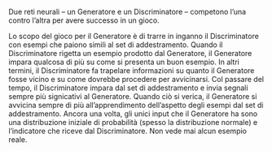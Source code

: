 Due reti neurali – un Generatore e un Discriminatore – competono l’una contro l’altra per avere successo in un gioco. 

Lo scopo del gioco per il Generatore è di trarre in inganno il Discriminatore con esempi che paiono simili al set di addestramento. 
Quando il Discriminatore rigetta un esempio prodotto dal Generatore, il Generatore impara qualcosa di più su come si presenta un buon esempio. 
In altri termini, il Discriminatore fa trapelare informazioni su quanto il Generatore fosse vicino e su come dovrebbe procedere per avvicinarsi. 
Col passare del tempo, il Discriminatore impara dal set di addestramento e invia segnali sempre più signicativi al Generatore. Quando ciò si verica, il Generatore si avvicina sempre di più all’apprendimento dell’aspetto degli esempi dal set di addestramento. Ancora una volta, gli unici input che il Generatore ha sono una distribuzione iniziale di probabilità (spesso la distribuzione normale) e l’indicatore che riceve dal Discriminatore. Non vede mai alcun esempio reale.